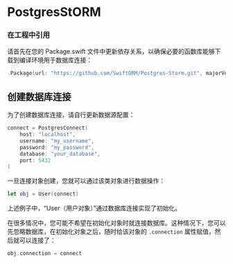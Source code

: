 # PostgresStORM

### 在工程中引用

请首先在您的 Package.swift 文件中更新依存关系，以确保必要的函数库能够下载到编译环境用于数据库连接：

``` swift
.Package(url: "https://github.com/SwiftORM/Postgres-Storm.git", majorVersion: 1, minor: 0)
```


## 创建数据库连接

为了创建数据库连接，请自行更新数据源配置：

``` swift
connect = PostgresConnect(
	host: "localhost",
	username: "my_username",
	password: "my_password",
	database: "your_database",
	port: 5432
)
```
一旦连接对象创建，您就可以通过该类对象进行数据操作：

``` swift
let obj = User(connect)
```
上述例子中，“User（用户对象）”通过数据库连接实现了初始化。

在很多情况中，您可能不希望在初始化对象时就连接数据库。这种情况下，您可以先忽略数据库，在初始化对象之后，随时给该对象的 `.connection` 属性赋值，然后就可以连接了：

``` swift
obj.connection = connect
```

